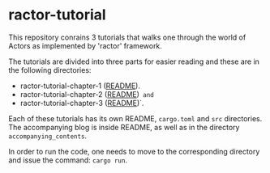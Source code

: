 # ractor-tutorial

This repository conrains 3 tutorials that walks one through the world of Actors as implemented by 'ractor' framework.

The tutorials are divided into three parts for easier reading and these are in the following directories:

* ractor-tutorial-chapter-1 ([README](./ractor-tutorial-chapter-1/README.md)).
* ractor-tutorial-chapter-2 ([README](./ractor-tutorial-chapter-2/README.md))` 
  and `
* ractor-tutorial-chapter-3 ([README](./ractor-tutorial-chapter-3/README.md))`.

Each of these tutorials has its own README, `cargo.toml` and `src` directories. The accompanying blog is inside README, as well as in the directory `accompanying_contents`.

In order to run the code, one needs to move to the corresponding directory and issue the command: `cargo run`.
